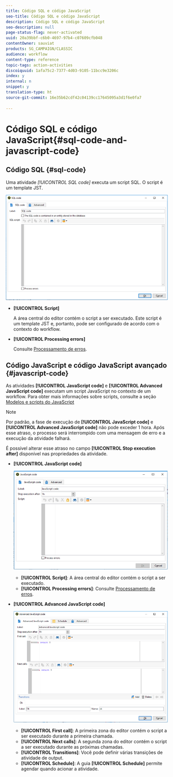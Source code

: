 ```yaml
---
title: Código SQL e código JavaScript
seo-title: Código SQL e código JavaScript
description: Código SQL e código JavaScript
seo-description: null
page-status-flag: never-activated
uuid: 20a39bbf-c6b0-4697-97b4-c07609cfb048
contentOwner: sauviat
products: SG_CAMPAIGN/CLASSIC
audience: workflow
content-type: reference
topic-tags: action-activities
discoiquuid: 1afa75c2-7377-4d03-9105-11bcc9e3206c
index: y
internal: n
snippet: y
translation-type: ht
source-git-commit: 16e35b62cdf42c04139cc17645095a3d1f6e0fa7

---
```



# Código SQL e código JavaScript{#sql-code-and-javascript-code}

## Código SQL {#sql-code}

Uma atividade **[!UICONTROL SQL code*]* executa um script SQL. O script é um template JST.

![](assets/sql_code.png)

* **[!UICONTROL Script]**

   A área central do editor contém o script a ser executado. Este script é um template JST e, portanto, pode ser configurado de acordo com o contexto do workflow.

* **[!UICONTROL Processing errors]**

   Consulte [Processamento de erros](../../workflow/using/monitoring-workflow-execution.md#processing-errors).

## Código JavaScript e código JavaScript avançado {#javascript-code}

As atividades **[!UICONTROL JavaScript code]** e **[!UICONTROL Advanced JavaScript code]** executam um script JavaScript no contexto de um workflow. Para obter mais informações sobre scripts, consulte a seção [Modelos e scripts do JavaScript](../../workflow/using/javascript-scripts-and-templates.md)

>[!NOTE]
>
>Por padrão, a fase de execução de **[!UICONTROL JavaScript code]** e **[!UICONTROL Advanced JavaScript code]** não pode exceder 1 hora. Após esse atraso, o processo será interrompido com uma mensagem de erro e a execução da atividade falhará.
>
>É possível alterar esse atraso no campo **[!UICONTROL Stop execution after]** disponível nas propriedades da atividade.

* **[!UICONTROL JavaScript code]**

   ![](assets/javascript_code.png)

   * **[!UICONTROL Script]**: A área central do editor contém o script a ser executado.
   * **[!UICONTROL Processing errors]**: Consulte [Processamento de erros](../../workflow/using/monitoring-workflow-execution.md#processing-errors).

* **[!UICONTROL Advanced JavaScript code]**

   ![](assets/advanced_javascript_code.png)

   * **[!UICONTROL First call]**: A primeira zona do editor contém o script a ser executado durante a primeira chamada.
   * **[!UICONTROL Next calls]**: A segunda zona do editor contém o script a ser executado durante as próximas chamadas.
   * **[!UICONTROL Transitions]**: Você pode definir várias transições de atividade de output.
   * **[!UICONTROL Schedule]**: A guia **[!UICONTROL Schedule]** permite agendar quando acionar a atividade.
